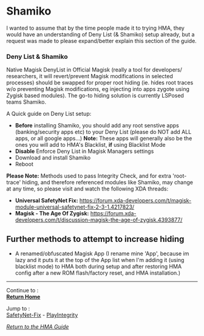 # Shamiko

I wanted to assume that by the time people made it to trying HMA, they would have an understanding of Deny List (& Shamiko) setup already, but a request was made to please expand/better explain this section of the guide.

### Deny List & Shamiko
 
  Native Magisk DenyList in Official Magisk (really a tool for developers/ researchers, it will revert/prevent Magisk modifications in selected processes) should be swapped for proper root hiding (ie. hides root traces w/o preventing Magisk modifications, eg injecting into apps zygote using Zygisk based modules). The go-to hiding solution is currently LSPosed teams Shamiko.

  A Quick guide on Deny List setup:

  - **Before** installing Shamiko, you should add any root senstive apps (banking/security apps etc) to your Deny List (please do NOT add ALL apps, or all google apps...)
  **Note:** These apps will generally also be the ones you will add to HMA's Blacklist, **if** using Blacklist Mode
  - **Disable** Enforce Deny List in Magisk Managers settings
  - Download and install Shamiko
  - Reboot

  **Please Note:**  Methods used to pass Integrity Check, and for extra 'root-trace' hiding, and therefore referenced modules like Shamiko, may change at any time, so please visit and watch the following XDA threads:
   - **Universal SafetyNet Fix:** https://forum.xda-developers.com/t/magisk-module-universal-safetynet-fix-2-3-1.4217823/
   - **Magisk - The Age Of Zygisk:** https://forum.xda-developers.com/t/discussion-magisk-the-age-of-zygisk.4393877/

## Further methods to attempt to increase hiding

- A renamed/obfuscated Magisk App (I rename mine 'App', because im lazy and it puts it at the top of the App list when I'm adding it (using blacklist mode) to HMA both during setup and after restoring HMA config after a new ROM flash/factory reset, and HMA installation.)

---

Continue to :<br>
[<b>Return Home</b>](Magisk.md)

Jump to :<br>
[SafetyNet-Fix] - [PlayIntegrity]

[<i>Return to the HMA Guide</i>](README.md)

<!--List of page links-->
[HMA Home]: (README.md)
[Install LSPosed]: Install-LSPosed.md
[Install HMA]: Install.md
[Compare HMA Blacklist vs Whitelist Methods]: BlacklistvsWhitelist.md
[Configure BlackList]: BlackList.md
[Configure WhiteList]: WhiteList.md
[Test HMA]: TestHMA.md
[Backup and Restore]: BackupAndRestore.md
[KnownIssues]: https://github.com/mModule/guide_hma/blob/master/KnownIssues.md

[Magisk]: Magisk.md
[SafetyNet-Fix]: https://github.com/mModule/guide_hma/blob/master/Magisk-SafetyNet-Fix.md
[PlayIntegrity]: https://github.com/mModule/guide_hma/blob/master/Integrity-Check.md
[Shamiko]: https://github.com/mModule/guide_hma/blob/master/Magisk-Shamiko.md

